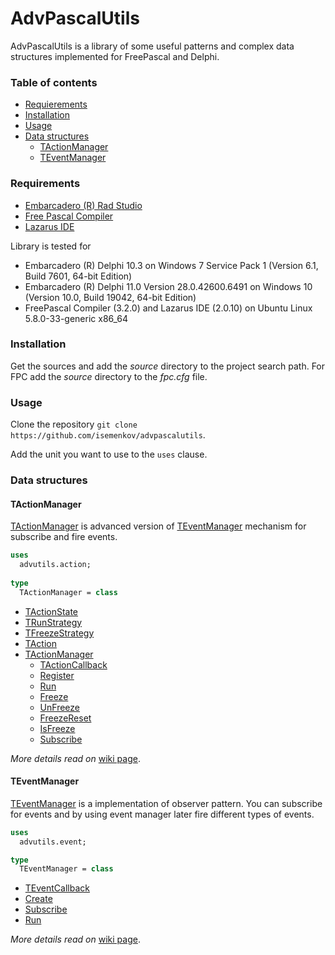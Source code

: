 AdvPascalUtils
==========

AdvPascalUtils is a library of some useful patterns and complex data structures implemented for FreePascal and Delphi.


### Table of contents

  * [Requierements](#requirements)
  * [Installation](#installation)
  * [Usage](#usage)
  * [Data structures](#data-structures)
    * [TActionManager](#tactionmanager)
    * [TEventManager](teventmanager)



### Requirements

* [Embarcadero (R) Rad Studio](https://www.embarcadero.com)
* [Free Pascal Compiler](http://freepascal.org)
* [Lazarus IDE](http://www.lazarus.freepascal.org/)



Library is tested for 

- Embarcadero (R) Delphi 10.3 on Windows 7 Service Pack 1 (Version 6.1, Build 7601, 64-bit Edition)
- Embarcadero (R) Delphi 11.0 Version 28.0.42600.6491 on Windows 10 (Version 10.0, Build 19042, 64-bit Edition)
- FreePascal Compiler (3.2.0) and Lazarus IDE (2.0.10) on Ubuntu Linux 5.8.0-33-generic x86_64



### Installation

Get the sources and add the *source* directory to the project search path. For FPC add the *source* directory to the *fpc.cfg* file.



### Usage

Clone the repository `git clone https://github.com/isemenkov/advpascalutils`.

Add the unit you want to use to the `uses` clause.



### Data structures

#### TActionManager

[TActionManager](https://github.com/isemenkov/advpascalutils/blob/master/source/advutils.action.pas) is advanced version of [TEventManager](https://github.com/isemenkov/advpascalutils/wiki/TEventManager) mechanism for subscribe and fire events.

```pascal
uses
  advutils.action;
  
type
  TActionManager = class
```

- [TActionState](https://github.com/isemenkov/advpascalutils/wiki/TActionManager#tactionstate)
- [TRunStrategy](https://github.com/isemenkov/advpascalutils/wiki/TActionManager#trunstrategy)
- [TFreezeStrategy](https://github.com/isemenkov/advpascalutils/wiki/TActionManager#tfreezestrategy)
- [TAction](https://github.com/isemenkov/advpascalutils/wiki/TActionManager#taction)
- [TActionManager](https://github.com/isemenkov/advpascalutils/wiki/TActionManager#tactionmanager)
  - [TActionCallback](https://github.com/isemenkov/advpascalutils/wiki/TActionManager#tactioncallback)
  - [Register](https://github.com/isemenkov/advpascalutils/wiki/TActionManager#register)
  - [Run](https://github.com/isemenkov/advpascalutils/wiki/TActionManager#run-2)
  - [Freeze](https://github.com/isemenkov/advpascalutils/wiki/TActionManager#freeze-3)
  - [UnFreeze](https://github.com/isemenkov/advpascalutils/wiki/TActionManager#unfreeze-3)
  - [FreezeReset](https://github.com/isemenkov/advpascalutils/wiki/TActionManager#freezereset-3)
  - [IsFreeze](https://github.com/isemenkov/advpascalutils/wiki/TActionManager#isfreeze-3)
  - [Subscribe](https://github.com/isemenkov/advpascalutils/wiki/TActionManager#subscribe)

*More details read on* [wiki page](https://github.com/isemenkov/advpascalutils/wiki/TActionManager).



#### TEventManager

[TEventManager](https://github.com/isemenkov/advpascalutils/blob/master/source/advutils.event.pas) is a implementation of observer pattern. You can subscribe for events  and by using event manager later fire different types of events.

```pascal
uses
  advutils.event;

type
  TEventManager = class
```

- [TEventCallback](https://github.com/isemenkov/advpascalutils/wiki/TEventManager#teventcallback)
- [Create](https://github.com/isemenkov/advpascalutils/wiki/TEventManager#create)
- [Subscribe](https://github.com/isemenkov/advpascalutils/wiki/TEventManager#subscribe)
- [Run](https://github.com/isemenkov/advpascalutils/wiki/TEventManager#run)

*More details read on* [wiki page](https://github.com/isemenkov/advpascalutils/wiki/TEventManager).

